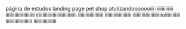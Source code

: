  página de estudos landing page pet shop
atulizandooooooiii
iiiiiiiiiiiiii
iiiiiiiiiiiiiiiiiiiiiii
iiiiiiiiiiiiiiiiiiiiiiiiiiiiiiii
iiiiiiiiiiiiiiiiiiii
iiiiiiiiiiiiiiiiiiiii
iiiiiiiiiiiiiiiiiiiiiiioiiiiiiiiiiii
iiiiiiiiiiiiiiiiiiiii
iiiiiiiiiiiiiiiiii
